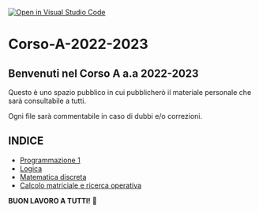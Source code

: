 [![Open in Visual Studio Code](https://classroom.github.com/assets/open-in-vscode-c66648af7eb3fe8bc4f294546bfd86ef473780cde1dea487d3c4ff354943c9ae.svg)](https://classroom.github.com/online_ide?assignment_repo_id=9398793&assignment_repo_type=AssignmentRepo)
# Corso-A-2022-2023
## Benvenuti nel Corso A a.a 2022-2023

Questo è uno spazio pubblico in cui pubblicherò il materiale personale che sarà consultabile a tutti.

Ogni file sarà commentabile in caso di dubbi e/o correzioni.

## INDICE
- [Programmazione 1](https://github.com/Corso-A-2022-2023/Sbro03/tree/main/Programmazione%201)
- [Logica](https://github.com/Corso-A-2022-2023/Sbro03/tree/main/Logica)
- [Matematica discreta](https://github.com/Corso-A-2022-2023/Sbro03/tree/main/Matematica%20Discreta)
- [Calcolo matriciale e ricerca operativa](https://github.com/Corso-A-2022-2023/Sbro03/tree/main/CalcoloMatriciale_RicercaOperativa)

**BUON LAVORO A TUTTI!** :sparkling_heart:
